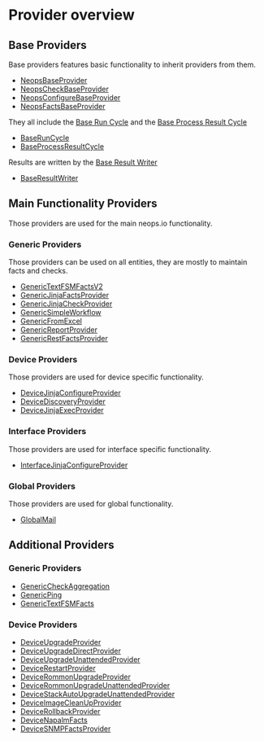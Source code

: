 # Provider overview

## Base Providers

Base providers features basic functionality to inherit providers from them.

- [NeopsBaseProvider](pdoc-md/neops.core.provider.base.base.md)
- [NeopsCheckBaseProvider](pdoc-md/neops.core.provider.base.base_check.md)
- [NeopsConfigureBaseProvider](pdoc-md/neops.core.provider.base.base_configure.md)
- [NeopsFactsBaseProvider](pdoc-md/neops.core.provider.base.base_facts.md)

They all include the [Base Run Cycle](/provider?id=run-cycle) and the [Base Process Result Cycle](/provider?id=result-handling)

- [BaseRunCycle](pdoc-md/neops.core.provider.base.base_run_cycle)
- [BaseProcessResultCycle](pdoc-md/neops.core.provider.base.base_process_result_cycle)

Results are written by the [Base Result Writer](/provider?id=result-handling)

- [BaseResultWriter](pdoc-md/neops.core.provider.base.base_result_writer)

## Main Functionality Providers

Those providers are used for the main neops.io functionality.

### Generic Providers

Those providers can be used on all entities, they are mostly to maintain facts and checks.

- [GenericTextFSMFactsV2](pdoc-md/neops.core.provider.generic_textfsm_facts_v2.md)
- [GenericJinjaFactsProvider](pdoc-md/neops.core.provider.generic_jinja_facts.md)
- [GenericJinjaCheckProvider](pdoc-md/neops.core.provider.generic_jinja_check.md)
- [GenericSimpleWorkflow](pdoc-md/neops.core.provider.generic_simple_workflow.md)
- [GenericFromExcel](pdoc-md/neops.core.provider.generic_from_excel.md)
- [GenericReportProvider](pdoc-md/neops.core.provider.generic_report.md)
- [GenericRestFactsProvider](pdoc-md/neops.core.provider.generic_rest_facts.md)

### Device Providers

Those providers are used for device specific functionality.

- [DeviceJinjaConfigureProvider](pdoc-md/neops.core.provider.device_configure_from_jinja.md)
- [DeviceDiscoveryProvider](pdoc-md/neops.core.provider.device_discovery.md)
- [DeviceJinjaExecProvider](pdoc-md/neops.core.provider.device_exec_from_jinja.md)

### Interface Providers

Those providers are used for interface specific functionality.

- [InterfaceJinjaConfigureProvider](pdoc-md/neops.core.provider.interface_configure_from_jinja.md)

### Global Providers

Those providers are used for global functionality.

- [GlobalMail](pdoc-md/neops.core.provider.global_mail.md)

## Additional Providers

### Generic Providers

- [GenericCheckAggregation](pdoc-md/neops.core.provider.generic_check_aggregation.md)
- [GenericPing](pdoc-md/neops.core.provider.generic_ping.md)
- [GenericTextFSMFacts](pdoc-md/neops.core.provider.generic_textfsm_facts.md)

### Device Providers

- [DeviceUpgradeProvider](pdoc-md/neops.core.provider.device_upgrade.md)
- [DeviceUpgradeDirectProvider](pdoc-md/neops.core.provider.device_upgrade_direct.md)
- [DeviceUpgradeUnattendedProvider](pdoc-md/neops.core.provider.device_upgrade_unattended.md)
- [DeviceRestartProvider](pdoc-md/neops.core.provider.device_restart.md)
- [DeviceRommonUpgradeProvider](pdoc-md/neops.core.provider.device_rommon_upgrade.md)
- [DeviceRommonUpgradeUnattendedProvider](pdoc-md/neops.core.provider.device_rommon_upgrade_unattended.md)
- [DeviceStackAutoUpgradeUnattendedProvider](pdoc-md/neops.core.provider.device_stack_auto_upgrade.md)
- [DeviceImageCleanUpProvider](pdoc-md/neops.core.provider.device_image_cleanup.md)
- [DeviceRollbackProvider](pdoc-md/neops.core.provider.device_rollback.md)
- [DeviceNapalmFacts](pdoc-md/neops.core.provider.device_napalm_facts.md)
- [DeviceSNMPFactsProvider](pdoc-md/neops.core.provider.device_snmp_facts.md)
